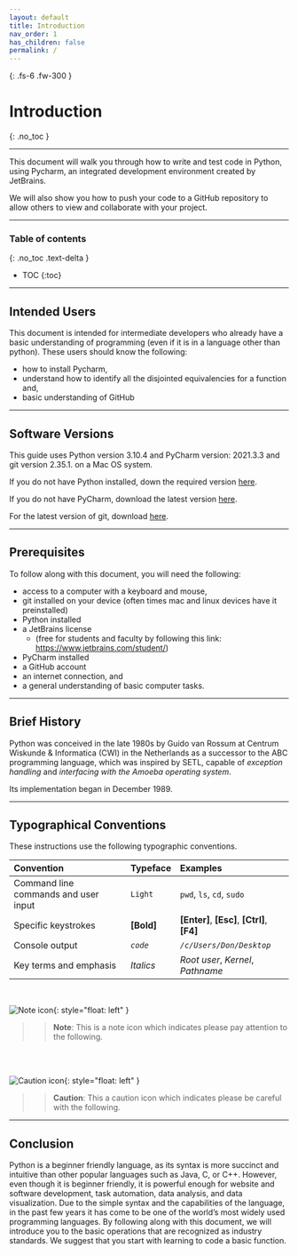 ```yaml
---
layout: default
title: Introduction
nav_order: 1
has_children: false
permalink: /
---
```


{: .fs-6 .fw-300 }

# Introduction
{: .no_toc }

---

This document will walk you through how to write and test code in Python, using Pycharm, an integrated development environment created by JetBrains. 

We will also show you how to push your code to a GitHub repository to allow others to view and collaborate with your project.

---

### Table of contents
{: .no_toc .text-delta }
* TOC
{:toc}

---

## Intended Users

This document is intended for intermediate developers who already have a basic understanding of programming (even if it is in a language other than python). These users should know the following:

* how to install Pycharm,
* understand how to identify all the disjointed equivalencies for a function and,
* basic understanding of GitHub

---

## Software Versions

This guide uses Python version 3.10.4 and PyCharm version: 2021.3.3 and git version 2.35.1. on a Mac OS system. 

If you do not have Python installed, down the required version [here](https://www.python.org/downloads/release/python-3104/).

If you do not have PyCharm, download the latest version [here](https://www.jetbrains.com/pycharm/download/#section=windows). 

For the latest version of git, download [here](https://git-scm.com/download/mac).

---

## Prerequisites

To follow along with this document, you will need the following: 

- access to a computer with a keyboard and mouse,
- git installed on your device (often times mac and linux devices have it preinstalled)
- Python installed
- a JetBrains license 
    - (free for students and faculty by following this link: https://www.jetbrains.com/student/)
- PyCharm installed
- a GitHub account
- an internet connection, and
- a general understanding of basic computer tasks.

---

## Brief History
Python was conceived in the late 1980s by Guido van Rossum at Centrum Wiskunde & Informatica (CWI) in the Netherlands as a successor to the ABC programming language, which was inspired by SETL, capable of _exception handling_ and _interfacing with the Amoeba operating system_.

Its implementation began in December 1989.

---

## Typographical Conventions

These instructions use the following typographic conventions.

| Convention                           | Typeface      | Examples                                         |
| :----                                | :----         | :----                                            |
| Command line commands and user input |   ```Light``` |     ```pwd```, ```ls```, ```cd```, ```sudo```    |
| Specific keystrokes                  |   **[Bold]**  |     **[Enter]**, **[Esc]**, **[Ctrl]**, **[F4]** |
| Console output                       |   *`code`*    |     *`/c/Users/Don/Desktop`*                     |
| Key terms and emphasis               |   _Italics_   |     _Root user_, _Kernel_, _Pathname_            |

<br />

![Note icon](https://github.com/dl90/linux-basics/blob/gh-pages/docs/images/icons/note.png?raw=true "Note"){: style="float: left" }
>> **Note**: This is a note icon which indicates please pay attention to the following.
<br />
<br />

![Caution icon](https://github.com/dl90/linux-basics/blob/gh-pages/docs/images/icons/caution.png?raw=true "Caution"){: style="float: left" }
>> **Caution**: This a caution icon which indicates please be careful with the following.

---

## Conclusion
Python is a beginner friendly language, as its syntax is more succinct and intuitive than other popular languages such as Java, C, or C++. However, even though it is beginner friendly, it is powerful enough for website and software development, task automation, data analysis, and data visualization. Due to the simple syntax and the capabilities of the language, in the past few years it has come to be one of the world’s most widely used programming languages. By following along with this document, we will introduce you to the basic operations that are recognized as industry standards. We suggest that you start with learning to code a basic function.
